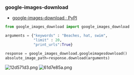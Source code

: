 ### google-images-download

- [google-images-download · PyPI](https://pypi.org/project/google-images-download/)

```python
from google_images_download import google_images_download

arguments = {"keywords" : "Beaches, hat, swim",
             "limit" : 20, 
             "print_urls":True}

response = google_images_download.googleimagesdownload()
absolute_image_path=response.download(arguments)
```

![12d571d3.png](attachments\12d571d3.png)
![61d7e85a.png](attachments\61d7e85a.png)